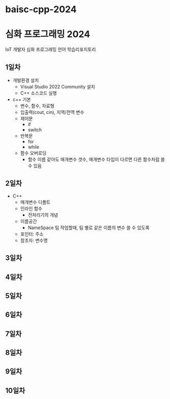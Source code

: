 # baisc-cpp-2024
# 심화 프로그래밍 2024
IoT 개발자 심화 프로그래밍 언어 학습리포지토리

## 1일차
- 개발환경 설치
	- Visual Studio 2022 Community 설치
	- C++ 소스코드 실행
- c++ 기본
	- 변수, 함수, 자료형 
	- 입출력(cout, cin), 지역/전역 변수
	- 제어문
		- if
		- switch
	- 반복문
		- for
		- while
	- 함수 오버로딩
		- 함수 이름 같아도 매개변수 갯수, 매개변수 타입이 다르면 다른 함수처럼 쓸 수 있음
		
## 2일차
- C++
	- 매개변수 디폴트
	- 인라인 함수
		- 전처리기의 개념
	- 이름공간
		- NameSpace 팀 작업할때, 팀 별로 같은 이름의 변수 쓸 수 있도록
	- 포인터: 주소
	- 참조자: 변수명
	
## 3일차

## 4일차

## 5일차

## 6일차

## 7일차

## 8일차

## 9일차

## 10일차
